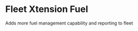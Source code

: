 Fleet Xtension Fuel
===================

Adds more fuel management capability and reporting to fleet
